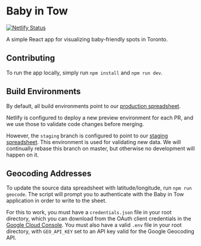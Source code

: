 # Baby in Tow

[![Netlify Status](https://api.netlify.com/api/v1/badges/b938825c-9377-4853-93bc-6db7c14ee097/deploy-status)](https://app.netlify.com/sites/babyintow/deploys)

A simple React app for visualizing baby-friendly spots in Toronto.

## Contributing

To run the app locally, simply run `npm install` and `npm run dev`.

## Build Environments

By default, all build environments point to our [production spreadsheet](https://docs.google.com/spreadsheets/d/1GxL136Eh5fK_6cTZQ1cW2Dmnq8Pn6hlFyWg9z7mgKek/edit#gid=1116228380).

Netlify is configured to deploy a new preview environment for each PR, and we use those to validate code changes before merging.

However, the `staging` branch is configured to point to our [staging spreadsheet](https://docs.google.com/spreadsheets/d/1FQJHr9FR8Qgprzh8ggxQs4_InP4bZIJhEwDgAlbcOAQ/edit#gid=1116228380). This environment is used for validating new data. We will continually rebase this branch on master, but otherwise no development will happen on it.

## Geocoding Addresses

To update the source data spreadsheet with latitude/longitude, run `npm run geocode`. The script will prompt you to authenticate with the Baby in Tow application in order to write to the sheet.

For this to work, you must have a `credentials.json` file in your root directory, which you can download from the OAuth client credentials in the [Google Cloud Console](https://console.cloud.google.com/apis/credentials). You must also have a valid `.env` file in your root directory, with `GEO_API_KEY` set to an API key valid for the Google Geocoding API. 
